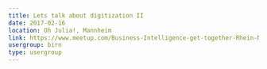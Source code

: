 ```yaml
---
title: Lets talk about digitization II
date: 2017-02-16
location: Oh Julia!, Mannheim
link: https://www.meetup.com/Business-Intelligence-get-together-Rhein-Neckar/events/237483166/
usergroup: birn
type: usergroup
---
```

